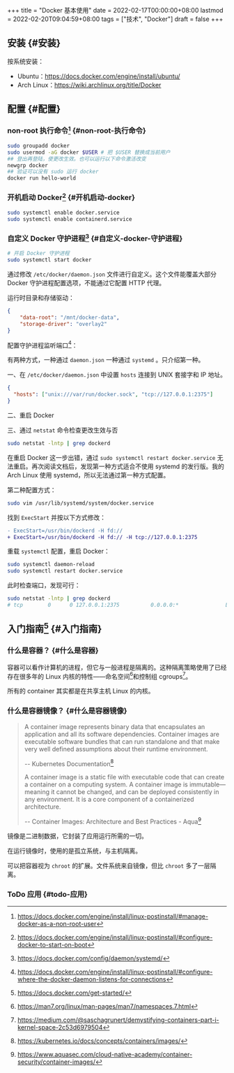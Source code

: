 +++
title = "Docker 基本使用"
date = 2022-02-17T00:00:00+08:00
lastmod = 2022-02-20T09:04:59+08:00
tags = ["技术", "Docker"]
draft = false
+++

## 安装 {#安装}

按系统安装：

-   Ubuntu：<https://docs.docker.com/engine/install/ubuntu/>
-   Arch Linux：<https://wiki.archlinux.org/title/Docker>


## 配置 {#配置}


### non-root 执行命令[^fn:1] {#non-root-执行命令}

```sh
sudo groupadd docker
sudo usermod -aG docker $USER # 把 $USER 替换成当前用户
## 登出再登陆，使更改生效。也可以运行以下命令激活改变
newgrp docker
## 验证可以没有 sudo 运行 docker
docker run hello-world
```


### 开机启动 Docker[^fn:2] {#开机启动-docker}

```sh
sudo systemctl enable docker.service
sudo systemctl enable containerd.service
```


### 自定义 Docker 守护进程[^fn:3] {#自定义-docker-守护进程}

```sh
# 开启 Docker 守护进程
sudo systemctl start docker
```

通过修改 `/etc/docker/daemon.json` 文件进行自定义。这个文件能覆盖大部分 Docker 守护进程配置选项，不能通过它配置 HTTP 代理。

运行时目录和存储驱动：

```json
{
    "data-root": "/mnt/docker-data",
    "storage-driver": "overlay2"
}
```

配置守护进程监听端口[^fn:4]：

有两种方式，一种通过 `daemon.json` 一种通过 `systemd` 。只介绍第一种。

一、在 `/etc/docker/daemon.json` 中设置 `hosts` 连接到 UNIX 套接字和 IP 地址。

```json
{
  "hosts": ["unix:///var/run/docker.sock", "tcp://127.0.0.1:2375"]
}
```

二、重启 Docker

三、通过 `netstat` 命令检查更改生效与否

```sh
sudo netstat -lntp | grep dockerd
```

在重启 Docker 这一步出错，通过 `sudo systemctl restart docker.service` 无法重启。再次阅读文档后，发现第一种方式适合不使用 systemd 的发行版。我的 Arch Linux 使用 systemd，所以无法通过第一种方式配置。

第二种配置方式：

```sh
sudo vim /usr/lib/systemd/system/docker.service
```

找到 `ExecStart` 并按以下方式修改：

```diff
- ExecStart=/usr/bin/dockerd -H fd://
+ ExecStart=/usr/bin/dockerd -H fd:// -H tcp://127.0.0.1:2375
```

重载 `systemctl` 配置，重启 Docker：

```sh
sudo systemctl daemon-reload
sudo systemctl restart docker.service
```

此时检查端口，发现可行：

```sh
sudo netstat -lntp | grep dockerd
# tcp        0      0 127.0.0.1:2375          0.0.0.0:*               LISTEN      8823/dockerd
```


## 入门指南[^fn:5] {#入门指南}


### 什么是容器？ {#什么是容器}

容器可以看作计算机的进程，但它与一般进程是隔离的。这种隔离策略使用了已经存在很多年的 Linux 内核的特性——命名空间[^fn:6]和控制组 cgroups[^fn:7]。

所有的 container 其实都是在共享主机 Linux 的内核。


### 什么是容器镜像？ {#什么是容器镜像}

> A container image represents binary data that encapsulates an application and all its software dependencies. Container images are executable software bundles that can run standalone and that make very well defined assumptions about their runtime environment.
>
> -- Kubernetes Documentation[^fn:8]
>
> A container image is a static file with executable code that can create a container on a computing system. A container image is immutable—meaning it cannot be changed, and can be deployed consistently in any environment. It is a core component of a containerized architecture.
>
> -- Container Images: Architecture and Best Practices - Aqua[^fn:9]

镜像是二进制数据，它封装了应用运行所需的一切。

在运行镜像时，使用的是孤立系统，与主机隔离。

可以把容器视为 `chroot` 的扩展。文件系统来自镜像，但比 `chroot` 多了一层隔离。


### ToDo 应用 {#todo-应用}

[^fn:1]: <https://docs.docker.com/engine/install/linux-postinstall/#manage-docker-as-a-non-root-user>
[^fn:2]: <https://docs.docker.com/engine/install/linux-postinstall/#configure-docker-to-start-on-boot>
[^fn:3]: <https://docs.docker.com/config/daemon/systemd/>
[^fn:4]: <https://docs.docker.com/engine/install/linux-postinstall/#configure-where-the-docker-daemon-listens-for-connections>
[^fn:5]: <https://docs.docker.com/get-started/>
[^fn:6]: <https://man7.org/linux/man-pages/man7/namespaces.7.html>
[^fn:7]: <https://medium.com/@saschagrunert/demystifying-containers-part-i-kernel-space-2c53d6979504>
[^fn:8]: <https://kubernetes.io/docs/concepts/containers/images/>
[^fn:9]: <https://www.aquasec.com/cloud-native-academy/container-security/container-images/>